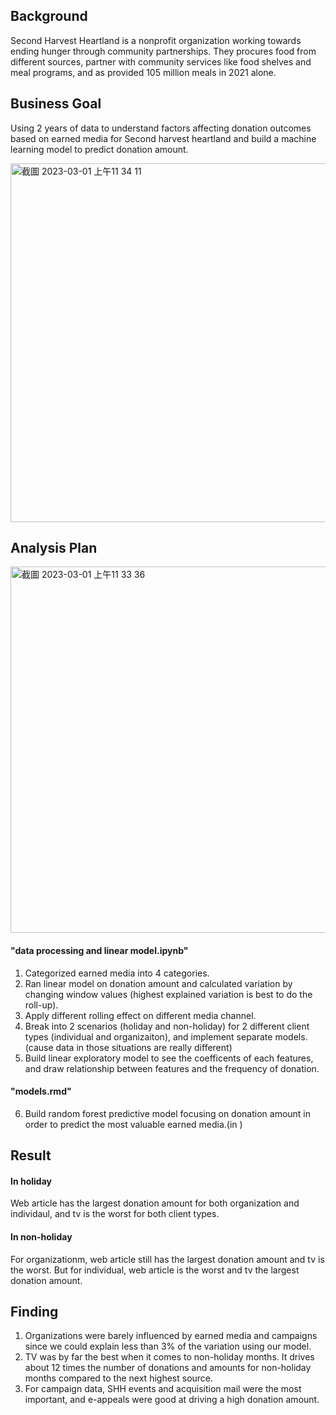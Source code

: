 
## Background
Second Harvest Heartland is a nonprofit organization working towards ending hunger through community partnerships. 
They procures food from different sources, partner with community services like food shelves and meal programs, and as provided 105 million meals in 2021 alone.

## Business Goal
Using 2 years of data to understand factors affecting donation outcomes based on earned media for Second harvest heartland and build a machine learning model to predict donation amount.

<img width="574" alt="截圖 2023-03-01 上午11 34 11" src="https://user-images.githubusercontent.com/102202557/222218742-e2a4a31f-ba14-4603-a5e7-27717a3117fd.png">


## Analysis Plan
<img width="586" alt="截圖 2023-03-01 上午11 33 36" src="https://user-images.githubusercontent.com/102202557/222217921-10aa28ca-268e-4bfa-8050-218bdb06eb99.png">

#### "data processing and linear model.ipynb"
  1. Categorized earned media into 4 categories.
  2. Ran linear model on donation amount and calculated variation by changing window values (highest explained variation is best to do the roll-up).
  3. Apply different rolling effect on different media channel.
  4. Break into 2  scenarios (holiday and non-holiday) for 2 different client types (individual and organizaiton), and implement separate models. (cause data in those situations are really different)
  5. Build linear exploratory model to see the coefficents of each features, and draw relationship between features and the frequency of donation.

#### "models.rmd"
  6. Build random forest predictive model focusing on donation amount in order to predict the most valuable earned media.(in )


## Result
#### In holiday 
  Web article has the largest donation amount for both organization and individaul, and tv is the worst for both client types.
#### In non-holiday 
  For organizationm, web article still has the largest donation amount and tv is the worst. But for individual, web article is the worst and tv the largest donation amount.

## Finding
  1. Organizations were barely influenced by earned media and campaigns since we could explain less than 3% of the variation using our model. 
  2. TV was by far the best when it comes to non-holiday months. It drives about 12 times the number of donations and amounts for non-holiday months compared to the next highest source.
  3. For campaign data, SHH events and acquisition mail were the most important, and e-appeals were good at driving a high donation amount.
